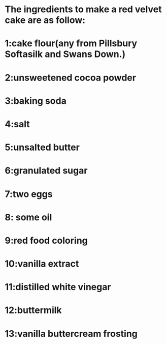 # The ingredients to make a red velvet cake are as follow:
# 1:cake flour(any from Pillsbury Softasilk and Swans Down.)
# 2:unsweetened cocoa powder
# 3:baking soda
# 4:salt
# 5:unsalted butter
# 6:granulated sugar
# 7:two eggs 
# 8: some oil
# 9:red food coloring
# 10:vanilla extract
# 11:distilled white vinegar
# 12:buttermilk
# 13:vanilla buttercream frosting